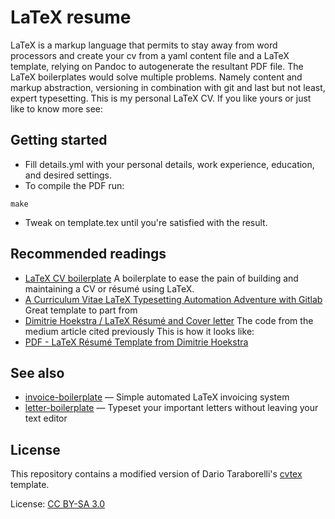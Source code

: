 # LaTeX resume

LaTeX is a markup language that permits to stay away from word processors and create your cv from a yaml content file and a LaTeX template, relying on Pandoc to autogenerate the resultant PDF file. The LaTeX boilerplates would solve multiple problems. Namely content and markup abstraction, versioning in combination with git and last but not least, expert typesetting.
This is my personal LaTeX CV. If you like yours or just like to know more see:

## Getting started

  - Fill details.yml with your personal details, work experience, education, and desired settings.
  - To compile the PDF run:
  ```
  make
  ``` 
  - Tweak on template.tex until you're satisfied with the result.


## Recommended readings

- [LaTeX CV boilerplate](https://github.com/mrzool/cv-boilerplate) A boilerplate to ease the pain of building and maintaining a CV or résumé using LaTeX.
- [A Curriculum Vitae LaTeX Typesetting Automation Adventure with Gitlab](https://medium.com/@dimitrieh/a-curriculum-vitae-latex-typesetting-automation-adventure-with-gitlab-6ac233c0b66b#.c8qgv24e8) Great template to part from
- [Dimitrie Hoekstra / LaTeX Résumé and Cover letter](https://gitlab.com/dimitrieh/curriculumvitae-ci-boilerplate/tree/master) The code from the medium article cited previously
This is how it looks like: 
- [ PDF - LaTeX Résumé Template from Dimitrie Hoekstra](http://dimitrieh.gitlab.io/curriculumvitae-ci-boilerplate/FriedrichNietzscheCV_A.pdf)

## See also

- [invoice-boilerplate](https://github.com/mrzool/invoice-boilerplate) — Simple automated LaTeX invoicing system
- [letter-boilerplate](https://github.com/mrzool/letter-boilerplate) — Typeset your important letters without leaving your text editor

## License

This repository contains a modified version of Dario Taraborelli's [cvtex](https://github.com/dartar/cvtex) template.

License: [CC BY-SA 3.0](http://creativecommons.org/licenses/by-sa/3.0/)
